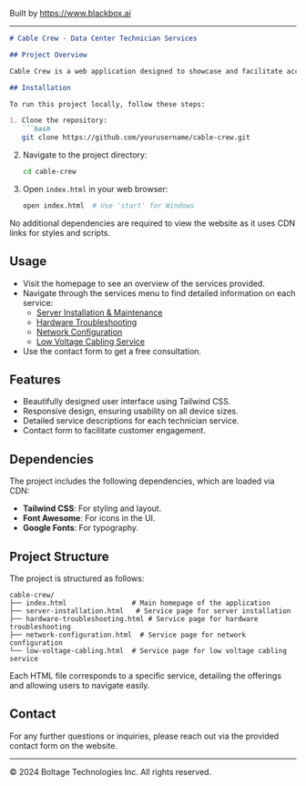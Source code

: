 
Built by https://www.blackbox.ai

---

```markdown
# Cable Crew - Data Center Technician Services

## Project Overview

Cable Crew is a web application designed to showcase and facilitate access to professional data center technician services, including server installation, hardware troubleshooting, network configuration, and low voltage cabling solutions. The application uses modern web technologies such as Tailwind CSS for styling, providing a responsive and user-friendly interface.

## Installation

To run this project locally, follow these steps:

1. Clone the repository:
   ```bash
   git clone https://github.com/yourusername/cable-crew.git
   ```
2. Navigate to the project directory:
   ```bash
   cd cable-crew
   ```
3. Open `index.html` in your web browser:
   ```bash
   open index.html  # Use 'start' for Windows
   ```

No additional dependencies are required to view the website as it uses CDN links for styles and scripts.

## Usage

- Visit the homepage to see an overview of the services provided.
- Navigate through the services menu to find detailed information on each service:
  - [Server Installation & Maintenance](server-installation.html)
  - [Hardware Troubleshooting](hardware-troubleshooting.html)
  - [Network Configuration](network-configuration.html)
  - [Low Voltage Cabling Service](low-voltage-cabling.html)
- Use the contact form to get a free consultation.

## Features

- Beautifully designed user interface using Tailwind CSS.
- Responsive design, ensuring usability on all device sizes.
- Detailed service descriptions for each technician service.
- Contact form to facilitate customer engagement.

## Dependencies

The project includes the following dependencies, which are loaded via CDN:
- **Tailwind CSS**: For styling and layout.
- **Font Awesome**: For icons in the UI.
- **Google Fonts**: For typography.

## Project Structure

The project is structured as follows:

```
cable-crew/
├── index.html                # Main homepage of the application
├── server-installation.html   # Service page for server installation
├── hardware-troubleshooting.html # Service page for hardware troubleshooting
├── network-configuration.html  # Service page for network configuration
└── low-voltage-cabling.html  # Service page for low voltage cabling service
```

Each HTML file corresponds to a specific service, detailing the offerings and allowing users to navigate easily.

## Contact

For any further questions or inquiries, please reach out via the provided contact form on the website.

---

&copy; 2024 Boltage Technologies Inc. All rights reserved.
```
